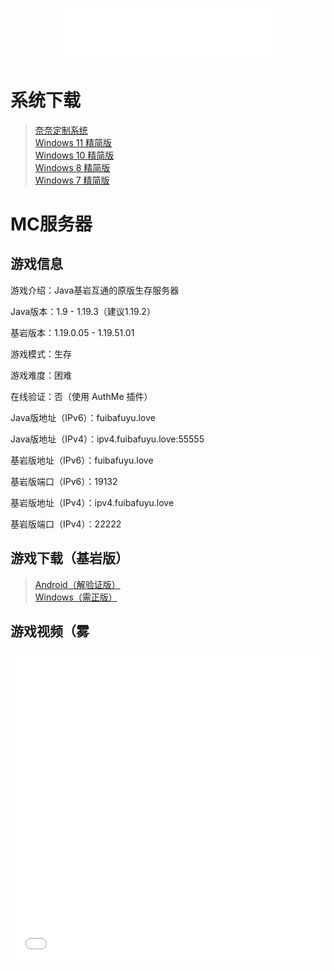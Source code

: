 <h3 id="jinrishici-sentence"></h3>
<script src="https://sdk.jinrishici.com/v2/browser/jinrishici.js" charset="utf-8"></script>

<div align="center">
	<iframe frameborder="no" border="0" marginwidth="0" marginheight="0" width=340 height=86 src="//music.163.com/outchain/player?type=2&id=26096272&auto=0&height=66"></iframe>
</div>

# 系统下载

>[奈奈定制系统](/kagurananaos "By bilibili@rana233")<br>
>[Windows 11 精简版](/11)<br>
>[Windows 10 精简版](/10)<br>
>[Windows 8 精简版](/8)<br>
>[Windows 7 精简版](/7)

# MC服务器

## 游戏信息

游戏介绍：Java基岩互通的原版生存服务器

Java版本：1.9 - 1.19.3（建议1.19.2）

基岩版本：1.19.0.05 - 1.19.51.01

游戏模式：生存

游戏难度：困难

在线验证：否（使用 AuthMe 插件）

Java版地址（IPv6）：fuibafuyu.love

Java版地址（IPv4）：ipv4.fuibafuyu.love:55555

基岩版地址（IPv6）：fuibafuyu.love

基岩版端口（IPv6）：19132

基岩版地址（IPv4）：ipv4.fuibafuyu.love

基岩版端口（IPv4）：22222

## 游戏下载（基岩版）

>[Android（解验证版）](/Minecraft_for_Android "要致富，先撸树。")<br>
>[Windows（需正版）](/Minecraft_for_Windows_10 "此生无悔入MC，来世愿做方块人。")

## 游戏视频（雾

<div align="center">
	<iframe src="//player.bilibili.com/player.html?aid=80433022&bvid=BV1GJ411x7h7&cid=137649199&page=1&high_quality=1" allowfullscreen="allowfullscreen" width="100%" height="500" scrolling="no" frameborder="0" sandbox="allow-top-navigation allow-same-origin allow-forms allow-scripts"></iframe>
</div>
